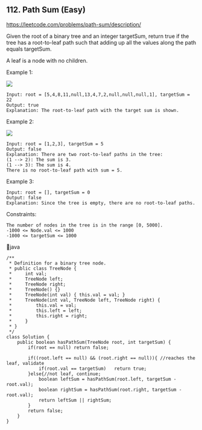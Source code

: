 ## 112. Path Sum (Easy)
https://leetcode.com/problems/path-sum/description/

Given the root of a binary tree and an integer targetSum, return true if the tree has a root-to-leaf path such that adding up all the values along the path equals targetSum.

A leaf is a node with no children.

 

Example 1:

![](https://assets.leetcode.com/uploads/2021/01/18/pathsum1.jpg)    
    
    Input: root = [5,4,8,11,null,13,4,7,2,null,null,null,1], targetSum = 22
    Output: true
    Explanation: The root-to-leaf path with the target sum is shown.
Example 2:

![](https://assets.leetcode.com/uploads/2021/01/18/pathsum2.jpg)

    Input: root = [1,2,3], targetSum = 5
    Output: false
    Explanation: There are two root-to-leaf paths in the tree:
    (1 --> 2): The sum is 3.
    (1 --> 3): The sum is 4.
    There is no root-to-leaf path with sum = 5.
Example 3:
    
    Input: root = [], targetSum = 0
    Output: false
    Explanation: Since the tree is empty, there are no root-to-leaf paths.
     

Constraints:
    
    The number of nodes in the tree is in the range [0, 5000].
    -1000 <= Node.val <= 1000
    -1000 <= targetSum <= 1000

  🚛java
  
    /**
     * Definition for a binary tree node.
     * public class TreeNode {
     *     int val;
     *     TreeNode left;
     *     TreeNode right;
     *     TreeNode() {}
     *     TreeNode(int val) { this.val = val; }
     *     TreeNode(int val, TreeNode left, TreeNode right) {
     *         this.val = val;
     *         this.left = left;
     *         this.right = right;
     *     }
     * }
     */
    class Solution {
        public boolean hasPathSum(TreeNode root, int targetSum) {
            if(root == null) return false;
    
            if((root.left == null) && (root.right == null)){ //reaches the leaf, validate
                if(root.val == targetSum)   return true;
            }else{//not leaf, continue;
                boolean leftSum = hasPathSum(root.left, targetSum - root.val);
                boolean rightSum = hasPathSum(root.right, targetSum - root.val);
                return leftSum || rightSum;
            }
            return false;
        }
    }
